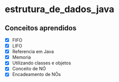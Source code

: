 # estrutura_de_dados_java

## Conceitos aprendidos


- [x]  FIFO
- [x] LIFO
- [x] Referencia em Java
- [x] Memoria
- [x] Utilizando classes e objetos
- [x] Conceito de NÓ
- [x] Encadeamento de NÓs
